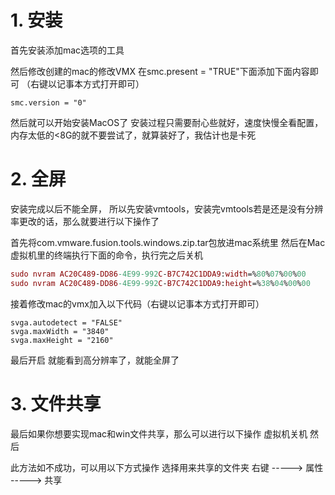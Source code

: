 # 1. 安装
首先安装添加mac选项的工具

然后修改创建的mac的修改VMX
在smc.present = "TRUE"下面添加下面内容即可 （右键以记事本方式打开即可）
```
smc.version = "0"
```
然后就可以开始安装MacOS了
安装过程只需要耐心些就好，速度快慢全看配置，内存太低的<8G的就不要尝试了，就算装好了，我估计也是卡死

# 2. 全屏
安装完成以后不能全屏，
所以先安装vmtools，安装完vmtools若是还是没有分辨率更改的话，那么就要进行以下操作了


首先将com.vmware.fusion.tools.windows.zip.tar包放进mac系统里
然后在Mac虚拟机里的终端执行下面的命令，执行完之后关机
```mac
sudo nvram AC20C489-DD86-4E99-992C-B7C742C1DDA9:width=%80%07%00%00
sudo nvram AC20C489-DD86-4E99-992C-B7C742C1DDA9:height=%38%04%00%00
```


接着修改mac的vmx加入以下代码（右键以记事本方式打开即可）
```
svga.autodetect = "FALSE"
svga.maxWidth = "3840"
svga.maxHeight = "2160"
```

最后开启
就能看到高分辨率了，就能全屏了


# 3. 文件共享
最后如果你想要实现mac和win文件共享，那么可以进行以下操作
虚拟机关机
然后
 


此方法如不成功，可以用以下方式操作
选择用来共享的文件夹
右键 -----> 属性 -----> 共享
